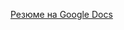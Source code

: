 [Резюме на Google Docs](https://drive.google.com/file/d/10pXSCeCQu0Ujp2z-e7W6dqCtpZ1LyTyc/view?usp=sharing)

